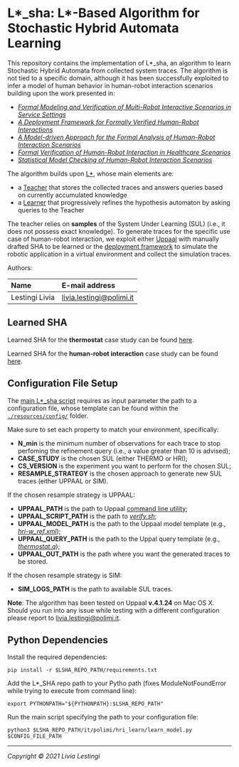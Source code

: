 L*_sha: L*-Based Algorithm for Stochastic Hybrid Automata Learning 
====================================

This repository contains the implementation of L*_sha, an algorithm to learn Stochastic Hybrid Automata from collected system traces.
The algorithm is not tied to a specific domain, although it has been successfully exploited
to infer a model of human behavior in human-robot interaction scenarios building upon the work presented in:
- [*Formal Modeling and Verification of Multi-Robot Interactive Scenarios in Service Settings*][paper5]
- [*A Deployment Framework for Formally Verified Human-Robot Interactions*][paper4]
- [*A Model-driven Approach for the Formal Analysis of Human-Robot Interaction Scenarios*][paper3]
- [*Formal Verification of Human-Robot Interaction in Healthcare Scenarios*][paper2]
- [*Statistical Model Checking of Human-Robot Interaction Scenarios*][paper1]

The algorithm builds upon [L\*][angluin], whose main elements are:
- a [Teacher](sha_learning/learning_setup/teacher.py) that stores the collected traces and answers queries based on currently accumulated knowledge 
- a [Learner](sha_learning/learning_setup/learner.py) that progressively refines the hypothesis automaton by asking queries to the Teacher

The teacher relies on **samples** of the System Under Learning (SUL) (i.e., it does not possess exact knowledge).
To generate traces for the specific use case of human-robot interaction, we exploit either [Uppaal][uppaal] with manually drafted SHA to be learned or the [deployment framework][dep] to simulate the robotic application in a virtual environment and collect the simulation traces.

Authors:

| Name              | E-mail address           |
|:----------------- |:-------------------------|
| Lestingi Livia    | livia.lestingi@polimi.it |

Learned SHA
-----------

Learned SHA for the **thermostat** case study can be found [here](resources/learned_ha/thermostat_cs).

Learned SHA for the **human-robot interaction** case study can be found [here](resources/learned_ha/hri_cs).

Configuration File Setup
-----------

The [main L\*_sha script](sha_learning/learn_model.py) requires as input parameter the path to a configuration file, whose template can be found within the [`./resources/config/`](sha_learning/resources/config) folder.

Make sure to set each property to match your environment, specifically: 
- **N_min** is the minimum number of observations for each trace to stop perfoming the refinement query (i.e., a value greater than 10 is advised);
- **CASE_STUDY** is the chosen SUL (either THERMO or HRI);
- **CS_VERSION** is the experiment you want to perform for the chosen SUL;
- **RESAMPLE_STRATEGY** is the chosen approach to generate new SUL traces (either UPPAAL or SIM).

If the chosen resample strategy is UPPAAL:
- **UPPAAL_PATH** is the path to Uppaal [command line utility][verifyta];
- **UPPAAL_SCRIPT_PATH** is the path to [*verify.sh*](resources/scripts);
- **UPPAAL_MODEL_PATH** is the path to the Uppaal model template (e.g., [*hri-w_ref.xml*](resources/uppaal_resources/hri-w_ref.xml)); 
- **UPPAAL_QUERY_PATH** is the path to the Uppal query template (e.g., [*thermostat.q*](resources/uppaal_resources/thermostat.q));
- **UPPAAL_OUT_PATH** is the path where you want the generated traces to be stored.

If the chosen resample strategy is SIM:
- **SIM_LOGS_PATH** is the path to available SUL traces.

**Note**: The algorithm has been tested on Uppaal **v.4.1.24** on Mac OS X. Should you run into any issue while testing with a different configuration please report to livia.lestingi@polimi.it.

Python Dependencies
-----------

Install the required dependencies:

	pip install -r $LSHA_REPO_PATH/requirements.txt

Add the L\*\_SHA repo path to your Pytho path (fixes ModuleNotFoundError while trying to execute from command line):

	export PYTHONPATH="${PYTHONPATH}:$LSHA_REPO_PATH"

Run the main script specifying the path to your configuration file:

	python3 $LSHA_REPO_PATH/it/polimi/hri_learn/learn_model.py $CONFIG_FILE_PATH
	
---

*Copyright &copy; 2021 Livia Lestingi*

[paper1]: https://doi.org/10.4204/EPTCS.319.2
[paper2]: https://doi.org/10.1007/978-3-030-58768-0_17
[paper3]: https://doi.org/10.1109/SMC42975.2020.9283204
[paper4]: https://doi.org/10.1109/ACCESS.2021.3117852
[paper5]: https://ieeexplore.ieee.org/abstract/document/9796464 
[angluin]: https://doi.org/10.1016/0890-5401(87)90052-6
[uppaal]: https://uppaal.org/
[dep]: https://github.com/LesLivia/hri_deployment
[verifyta]: https://docs.uppaal.org/toolsandapi/verifyta/